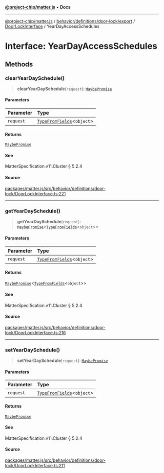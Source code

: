 [**@project-chip/matter.js**](../../../../../../../README.md) • **Docs**

***

[@project-chip/matter.js](../../../../../../../modules.md) / [behavior/definitions/door-lock/export](../../../README.md) / [DoorLockInterface](../README.md) / YearDayAccessSchedules

# Interface: YearDayAccessSchedules

## Methods

### clearYearDaySchedule()

> **clearYearDaySchedule**(`request`): [`MaybePromise`](../../../../../../../util/export/README.md#maybepromiset)

#### Parameters

| Parameter | Type |
| :------ | :------ |
| `request` | [`TypeFromFields`](../../../../../../../tlv/export/README.md#typefromfieldsf)\<`object`\> |

#### Returns

[`MaybePromise`](../../../../../../../util/export/README.md#maybepromiset)

#### See

MatterSpecification.v11.Cluster § 5.2.4

#### Source

[packages/matter.js/src/behavior/definitions/door-lock/DoorLockInterface.ts:221](https://github.com/project-chip/matter.js/blob/7a8cbb56b87d4ccf34bec5a9a95ab40a1711324f/packages/matter.js/src/behavior/definitions/door-lock/DoorLockInterface.ts#L221)

***

### getYearDaySchedule()

> **getYearDaySchedule**(`request`): [`MaybePromise`](../../../../../../../util/export/README.md#maybepromiset)\<[`TypeFromFields`](../../../../../../../tlv/export/README.md#typefromfieldsf)\<`object`\>\>

#### Parameters

| Parameter | Type |
| :------ | :------ |
| `request` | [`TypeFromFields`](../../../../../../../tlv/export/README.md#typefromfieldsf)\<`object`\> |

#### Returns

[`MaybePromise`](../../../../../../../util/export/README.md#maybepromiset)\<[`TypeFromFields`](../../../../../../../tlv/export/README.md#typefromfieldsf)\<`object`\>\>

#### See

MatterSpecification.v11.Cluster § 5.2.4

#### Source

[packages/matter.js/src/behavior/definitions/door-lock/DoorLockInterface.ts:216](https://github.com/project-chip/matter.js/blob/7a8cbb56b87d4ccf34bec5a9a95ab40a1711324f/packages/matter.js/src/behavior/definitions/door-lock/DoorLockInterface.ts#L216)

***

### setYearDaySchedule()

> **setYearDaySchedule**(`request`): [`MaybePromise`](../../../../../../../util/export/README.md#maybepromiset)

#### Parameters

| Parameter | Type |
| :------ | :------ |
| `request` | [`TypeFromFields`](../../../../../../../tlv/export/README.md#typefromfieldsf)\<`object`\> |

#### Returns

[`MaybePromise`](../../../../../../../util/export/README.md#maybepromiset)

#### See

MatterSpecification.v11.Cluster § 5.2.4

#### Source

[packages/matter.js/src/behavior/definitions/door-lock/DoorLockInterface.ts:211](https://github.com/project-chip/matter.js/blob/7a8cbb56b87d4ccf34bec5a9a95ab40a1711324f/packages/matter.js/src/behavior/definitions/door-lock/DoorLockInterface.ts#L211)
